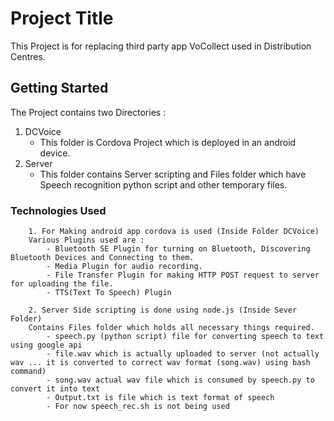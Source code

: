 # Project Title

This Project is for replacing third party app VoCollect used in Distribution Centres.

## Getting Started

The Project contains two Directories :

1. DCVoice
	- This folder is Cordova Project which is deployed in an android 	  	device.  
2. Server 
	- This folder contains Server scripting and Files folder which have   	Speech recognition python script and other temporary files.

###	Technologies Used

```
	1. For Making android app cordova is used (Inside Folder DCVoice)
	Various Plugins used are :
		- Bluetooth SE Plugin for turning on Bluetooth, Discovering Bluetooth Devices and Connecting to them.
		- Media Plugin for audio recording.
		- File Transfer Plugin for making HTTP POST request to server for uploading the file.
		- TTS(Text To Speech) Plugin

	2. Server Side scripting is done using node.js (Inside Sever Folder)
	Contains Files folder which holds all necessary things required.	
		- speech.py (python script) file for converting speech to text using google api
		- file.wav which is actually uploaded to server (not actually wav ... it is converted to correct wav format (song.wav) using bash command)
		- song.wav actual wav file which is consumed by speech.py to convert it into text
		- Output.txt is file which is text format of speech
		- For now speech_rec.sh is not being used 
```


